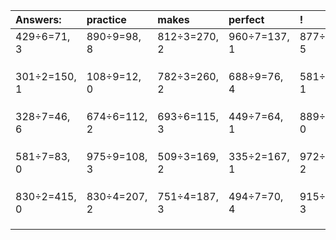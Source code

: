 | Answers: | practice | makes | perfect | ! |
| :--- | :--- | :--- | :--- | :--- |
| 429÷6=71, 3 | 890÷9=98, 8 | 812÷3=270, 2 | 960÷7=137, 1 | 877÷8=109, 5 | 
|   |   |   |   |   | 
|   |   |   |   |   | 
|   |   |   |   |   | 
| 301÷2=150, 1 | 108÷9=12, 0 | 782÷3=260, 2 | 688÷9=76, 4 | 581÷4=145, 1 | 
|   |   |   |   |   | 
|   |   |   |   |   | 
|   |   |   |   |   | 
| 328÷7=46, 6 | 674÷6=112, 2 | 693÷6=115, 3 | 449÷7=64, 1 | 889÷7=127, 0 | 
|   |   |   |   |   | 
|   |   |   |   |   | 
|   |   |   |   |   | 
| 581÷7=83, 0 | 975÷9=108, 3 | 509÷3=169, 2 | 335÷2=167, 1 | 972÷5=194, 2 | 
|   |   |   |   |   | 
|   |   |   |   |   | 
|   |   |   |   |   | 
| 830÷2=415, 0 | 830÷4=207, 2 | 751÷4=187, 3 | 494÷7=70, 4 | 915÷6=152, 3 | 
|   |   |   |   |   | 
|   |   |   |   |   | 
|   |   |   |   |   | 
